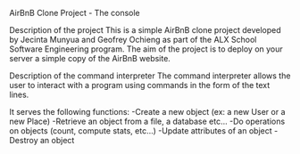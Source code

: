 AirBnB Clone Project - The console

Description of the project
This is a simple AirBnB clone project developed by Jecinta Munyua and Geofrey Ochieng as part of the ALX School Software Engineering program. The aim of the project is to deploy on your server a simple copy of the AirBnB website.

Description of the command interpreter
The command interpreter allows the user to interact with a program using commands in the form of the text lines.

It serves the following functions:
-Create a new object (ex: a new User or a new Place)
-Retrieve an object from a file, a database etc…
-Do operations on objects (count, compute stats, etc…)
-Update attributes of an object
-Destroy an object
